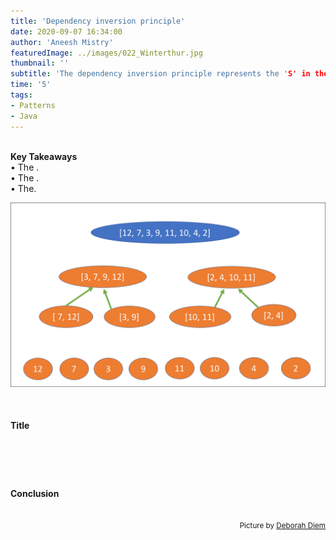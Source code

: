 ```yaml
---
title: 'Dependency inversion principle'
date: 2020-09-07 16:34:00
author: 'Aneesh Mistry'
featuredImage: ../images/022_Winterthur.jpg
thumbnail: ''
subtitle: 'The dependency inversion principle represents the 'S' in the 5 mnemonic acronym 'SOLID' for design principles. {enter brief desc}'
time: '5'
tags:
- Patterns
- Java
---
```

<br>
<strong>Key Takeaways</strong><br>
&#8226; The .<br>
&#8226; The .<br>
&#8226; The.<br>

![Merge sort step 2](../../src/images/011MergeSort2.png)


<br>
<h4>Title</h4>
<p>

<p>

<p>
</p>

<br>
<h4></h4>
<p>


</p>

<br>
<h4>Conclusion</h4>
<p>


</p>

<br>
<small style="float: right;" >Picture by <a target="_blank" href="https://unsplash.com/@debidiemski">Deborah Diem</small></a><br>